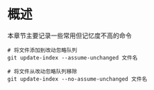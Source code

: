 # 概述
本章节主要记录一些常用但记忆度不高的命令

```shell
# 将文件添加到改动忽略队列
git update-index --assume-unchanged 文件名

# 将文件从改动忽略队列移除
git update-index --no-assume-unchanged 文件名
```
